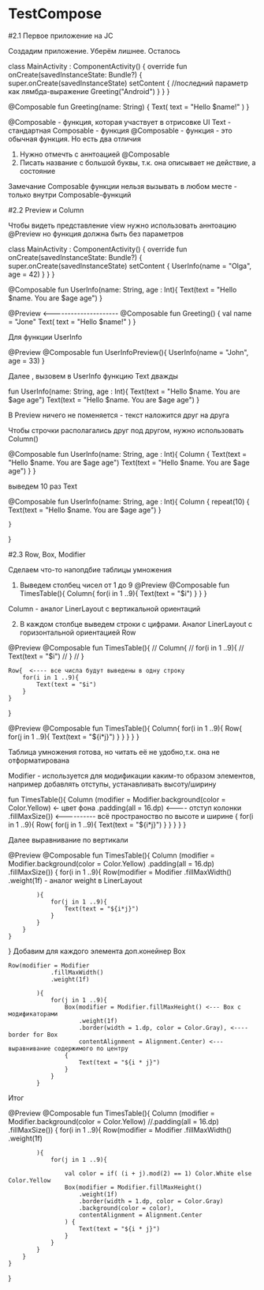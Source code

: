 # TestCompose

#2.1 Первое приложение на JC

Создадим приложение. Уберём лишнее. Осталось

class MainActivity : ComponentActivity() {
    override fun onCreate(savedInstanceState: Bundle?) {
        super.onCreate(savedInstanceState)
        setContent { //последний параметр как лямбда-выражение
            Greeting("Android")
        }
    }
}

@Composable
fun Greeting(name: String) {
    Text(
        text = "Hello $name!"
    )
}

@Composable - функция, которая участвует в отрисовке UI
Text - стандартная Composable - функция
@Composable - функция - это обычная функция. Но есть два отличия 
1) Нужно отмечть c аннтоацией @Composable
2) Писать название с большой буквы, т.к. она описывает не действие, а состояние

Замечание
Composable функции нельзя вызывать в любом месте - только внутри Composable-функций


#2.2 Preview и Column

Чтобы видеть представление view нужно использовать аннтоацию @Preview но функция должна быть без параметров

class MainActivity : ComponentActivity() {
    override fun onCreate(savedInstanceState: Bundle?) {
        super.onCreate(savedInstanceState)
        setContent {
            UserInfo(name = "Olga", age = 42)
        }
    }
}


@Composable
fun UserInfo(name: String, age : Int){
    Text(text = "Hello $name. You are $age age")
}

@Preview <---------------------
@Composable
fun Greeting() {
    val name = "Jone"
    Text(
        text = "Hello $name!"
    )
}

Для функции UserInfo

@Preview
@Composable
fun UserInfoPreview(){
    UserInfo(name = "John", age = 33)
}

Далее , вызовем в UserInfo функцию Text дважды

fun UserInfo(name: String, age : Int){
    Text(text = "Hello $name. You are $age age")
    Text(text = "Hello $name. You are $age age")
}

В Preview ничего не поменяется - текст наложится друг на друга

Чтобы строчки располагались друг под другом, нужно использовать Column()

@Composable
fun UserInfo(name: String, age : Int){
    Column {
        Text(text = "Hello $name. You are $age age")
        Text(text = "Hello $name. You are $age age")
    }
}

выведем 10 раз Text

@Composable
fun UserInfo(name: String, age : Int){
    Column {
        repeat(10) {
            Text(text = "Hello $name. You are $age age")
        }

    }
}

#2.3 Row, Box, Modifier

Сделаем что-то напопдбие таблицы умножения

1) Выведем столбец чисел от 1 до 9
@Preview
@Composable
fun TimesTable(){
    Column{
        for(i in 1 ..9){
            Text(text = "$i")
        }
    }
}

Column - аналог LinerLayout с вертикальной ориентаций

2) В каждом столбце выведем строки с цифрами. Аналог LinerLayout с горизонтальной ориентацией Row


@Preview
@Composable
fun TimesTable(){
//    Column{
//        for(i in 1 ..9){
//            Text(text = "$i")
//        }
//    }

    Row{  <---- все числа будут выведены в одну строку
        for(i in 1 ..9){
            Text(text = "$i")
        }
    }
}


@Preview
@Composable
fun TimesTable(){
    Column{
        for(i in 1 ..9){
            Row{
                for(j in 1 ..9){
                   Text(text = "${i*j}")
                }
            }
        }
    }
}

Таблица умножения готова, но читать её не удобно,т.к. она не отформатирована

Modifier - используется для модификации каким-то образом элементов, например добавлять отступы, устанавливать высоту/ширину

fun TimesTable(){
    Column (modifier = Modifier.background(color = Color.Yellow) <- цвет фона
                                .padding(all = 16.dp) <---- отступ колонки
                                .fillMaxSize()) <---------- всё пространоство по высоте и ширине
        {
        for(i in 1 ..9){
            Row{
                for(j in 1 ..9){
                    Text(text = "${i*j}")
                }
            }
        }
    }
}

Далее выравнивание по вертикали

@Preview
@Composable
fun TimesTable(){
    Column (modifier = Modifier.background(color = Color.Yellow)
                                .padding(all = 16.dp)
                                .fillMaxSize())
        {
        for(i in 1 ..9){
            Row(modifier = Modifier
                .fillMaxWidth()
                .weight(1f) - аналог weight в LinerLayout

            ){
                for(j in 1 ..9){
                    Text(text = "${i*j}")
                }
            }
        }
    }
}
Добавим для каждого элемента доп.конейнер Box

	Row(modifier = Modifier
                .fillMaxWidth()
                .weight(1f)

            ){
                for(j in 1 ..9){
                    Box(modifier = Modifier.fillMaxHeight() <--- Box с модификаторами
                        .weight(1f)
						.border(width = 1.dp, color = Color.Gray), <---- border for Box
						contentAlignment = Alignment.Center) <--- выравнивание содержимого по центру
					{
                        Text(text = "${i * j}")
                    }
                }
            }
			
Итог

@Preview
@Composable
fun TimesTable(){
    Column (modifier = Modifier.background(color = Color.Yellow)
                                //.padding(all = 16.dp)
                                .fillMaxSize())
        {
        for(i in 1 ..9){
            Row(modifier = Modifier
                .fillMaxWidth()
                .weight(1f)

            ){
                for(j in 1 ..9){

                    val color = if( (i + j).mod(2) == 1) Color.White else Color.Yellow
                    Box(modifier = Modifier.fillMaxHeight()
                        .weight(1f)
                        .border(width = 1.dp, color = Color.Gray)
                        .background(color = color),
                        contentAlignment = Alignment.Center
                    ) {
                        Text(text = "${i * j}")
                    }
                }
            }
        }
    }
}